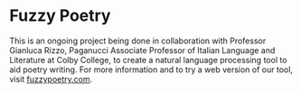 # Fuzzy Poetry

This is an ongoing project being done in collaboration with Professor Gianluca Rizzo, Paganucci Associate Professor of Italian Language and Literature at Colby College, to create a natural language processing tool to aid poetry writing. For more information and to try a web version of our tool, visit [fuzzypoetry.com](https://www.fuzzypoetry.com/).
